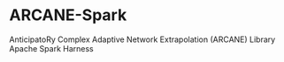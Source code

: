 # ARCANE-Spark
AnticipatoRy Complex Adaptive Network Extrapolation (ARCANE) Library Apache Spark Harness
